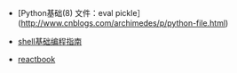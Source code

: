 + [Python基础(8) 文件：eval pickle］(http://www.cnblogs.com/archimedes/p/python-file.html)

+ [shell基础编程指南](http://www.freeos.com/guides/lsst/)
 
+ [reactbook](http://www.reactbook.org/book)
